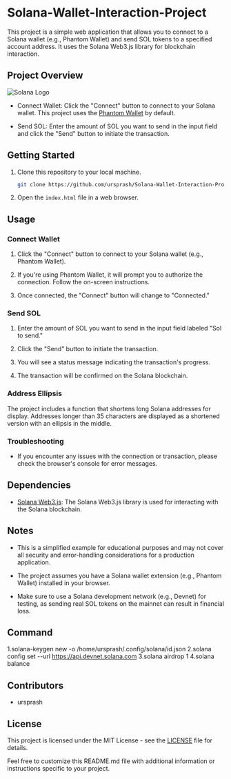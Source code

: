 # Solana-Wallet-Interaction-Project


This project is a simple web application that allows you to connect to a Solana wallet (e.g., Phantom Wallet) and send SOL tokens to a specified account address. It uses the Solana Web3.js library for blockchain interaction.

## Project Overview

![Solana Logo](https://cryptologos.cc/logos/solana-sol-logo.png?v=024)

- Connect Wallet: Click the "Connect" button to connect to your Solana wallet. This project uses the [Phantom Wallet](https://phantom.app/) by default.

- Send SOL: Enter the amount of SOL you want to send in the input field and click the "Send" button to initiate the transaction.

## Getting Started

1. Clone this repository to your local machine.

   ```bash
   git clone https://github.com/ursprash/Solana-Wallet-Interaction-Project.git
   ```

2. Open the `index.html` file in a web browser.

## Usage

### Connect Wallet

1. Click the "Connect" button to connect to your Solana wallet (e.g., Phantom Wallet).

2. If you're using Phantom Wallet, it will prompt you to authorize the connection. Follow the on-screen instructions.

3. Once connected, the "Connect" button will change to "Connected."

### Send SOL

1. Enter the amount of SOL you want to send in the input field labeled "Sol to send."

2. Click the "Send" button to initiate the transaction.

3. You will see a status message indicating the transaction's progress.

4. The transaction will be confirmed on the Solana blockchain.

### Address Ellipsis

The project includes a function that shortens long Solana addresses for display. Addresses longer than 35 characters are displayed as a shortened version with an ellipsis in the middle.

### Troubleshooting

- If you encounter any issues with the connection or transaction, please check the browser's console for error messages.

## Dependencies

- [Solana Web3.js](https://github.com/solana-labs/solana-web3.js): The Solana Web3.js library is used for interacting with the Solana blockchain.

## Notes

- This is a simplified example for educational purposes and may not cover all security and error-handling considerations for a production application.

- The project assumes you have a Solana wallet extension (e.g., Phantom Wallet) installed in your browser.

- Make sure to use a Solana development network (e.g., Devnet) for testing, as sending real SOL tokens on the mainnet can result in financial loss.

## Command

1.solana-keygen new -o /home/ursprash/.config/solana/id.json
2.solana config set --url https://api.devnet.solana.com
3.solana airdrop 1 <Public Key>
4.solana balance

## Contributors

- ursprash

## License

This project is licensed under the MIT License - see the [LICENSE](LICENSE) file for details.


Feel free to customize this README.md file with additional information or instructions specific to your project.
